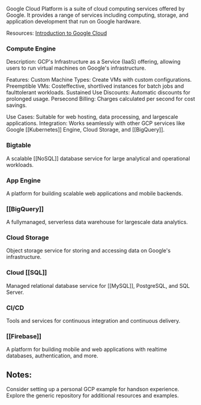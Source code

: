 Google Cloud Platform is a suite of cloud computing services offered by Google. It provides a range of services including computing, storage, and application development that run on Google hardware.

Resources:
 [Introduction to Google Cloud](https://www.youtube.com/watch?v=IeMYQqJeK4)
### Compute Engine

 Description: GCP's Infrastructure as a Service (IaaS) offering, allowing users to run virtual machines on Google's infrastructure.
 
 Features:
   Custom Machine Types: Create VMs with custom configurations.
   Preemptible VMs: Costeffective, shortlived instances for batch jobs and faulttolerant workloads.
   Sustained Use Discounts: Automatic discounts for prolonged usage.
   Persecond Billing: Charges calculated per second for cost savings.
   
 Use Cases: Suitable for web hosting, data processing, and largescale applications.
 Integration: Works seamlessly with other GCP services like Google [[Kubernetes]] Engine, Cloud Storage, and [[BigQuery]].

### Bigtable
 A scalable [[NoSQL]] database service for large analytical and operational workloads.

### App Engine
 A platform for building scalable web applications and mobile backends.

### [[BigQuery]]
 A fullymanaged, serverless data warehouse for largescale data analytics.

### Cloud Storage
 Object storage service for storing and accessing data on Google's infrastructure.

### Cloud [[SQL]]
 Managed relational database service for [[MySQL]], PostgreSQL, and SQL Server.

### CI/CD
 Tools and services for continuous integration and continuous delivery.

### [[Firebase]]
 A platform for building mobile and web applications with realtime databases, authentication, and more.

## Notes:
 Consider setting up a personal GCP example for handson experience.
 Explore the generic repository for additional resources and examples.
